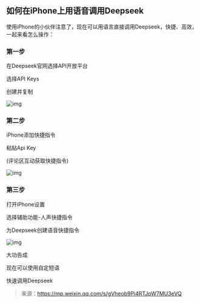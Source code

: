 ## 如何在iPhone上用语音调用Deepseek


使用iPhone的小伙伴注意了，现在可以用语言直接调用Deepseek，快捷、高效，一起来看怎么操作：

### 第一步

在Deepseek官网选择API开放平台

选择API Keys

创建并复制

![img](https://pic.yupi.icu/yuyi/1739503088954-3cea9079-ea31-4c25-858b-7090b47df207.webp)

### 第二步

iPhone添加快捷指令

粘贴Api Key

(评论区互动获取快捷指令)

![img](https://pic.yupi.icu/yuyi/1739503088925-90b4e514-5614-46d0-91db-60d7cad8bd18.webp)

### 第三步

打开iPhone设置

选择辅助功能-人声快捷指令

为Deepseek创建语音快捷指令

![img](https://pic.yupi.icu/yuyi/1739503088977-388732ef-129e-4758-8867-965475d2cb48.webp)

大功告成

现在可以使用自定短语

快速调用Deepseek



> 来源：https://mp.weixin.qq.com/s/gVheob9Pi4RTJpW7MU3eVQ